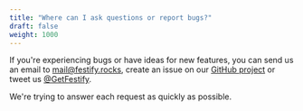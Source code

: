 ```yaml
---
title: "Where can I ask questions or report bugs?"
draft: false
weight: 1000
---
```


If you're experiencing bugs or have ideas for new features, you can send us an email to [mail@festify.rocks](mailto:mail@festify.rocks?subject=Festify%20Feedback), create an issue on our [GitHub project](https://github.com/Festify/app/issues/new) or tweet us [@GetFestify](https://twitter.com/GetFestify).

We're trying to answer each request as quickly as possible.